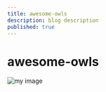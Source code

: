 ```yaml
---
title: awesome-owls
description: blog description
published: true
---
```


# awesome-owls


![my image](assets/deps.png)
